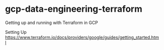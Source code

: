 # gcp-data-engineering-terraform
Getting up and running with Terraform in GCP

Setting Up
https://www.terraform.io/docs/providers/google/guides/getting_started.html